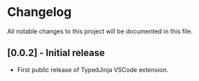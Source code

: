 # Changelog

All notable changes to this project will be documented in this file.

## [0.0.2] - Initial release
- First public release of TypedJinja VSCode extension. 